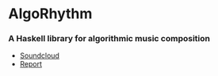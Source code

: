 # AlgoRhythm

### A Haskell library for algorithmic music composition

* [Soundcloud](https://soundcloud.com/algo-rhythm-haskell/sets)
* [Report](https://github.com/omelkonian/AlgoRhythm/blob/master/report/report.pdf)
